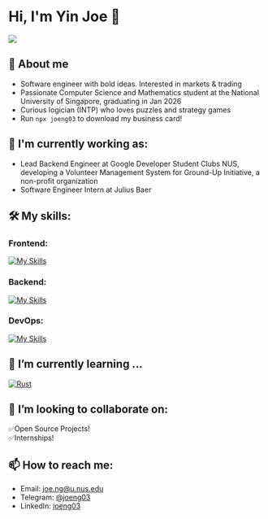# Hi, I'm Yin Joe 🤠

![](https://komarev.com/ghpvc/?username=joeng03&color=green)

## 📖 About me

- Software engineer with bold ideas. Interested in markets & trading
- Passionate Computer Science and Mathematics student at the National University of Singapore, graduating in Jan 2026
- Curious logician (INTP) who loves puzzles and strategy games
- Run `npx joeng03` to download my business card!

## 🔭 I'm currently working as:

- Lead Backend Engineer at Google Developer Student Clubs NUS, developing a Volunteer Management System for Ground-Up Initiative, a non-profit organization
- Software Engineer Intern at Julius Baer

## 🛠️ My skills:

### Frontend:

[![My Skills](https://skillicons.dev/icons?i=ts,js,react,redux,graphql,mui,tailwind,html,css,jquery&perline=10&theme=light)](https://skillicons.dev)

### Backend:

[![My Skills](https://skillicons.dev/icons?i=nodejs,go,c,cpp,cs,java,py,cuda,nestjs,flask,django,rails,prisma,postgresql,mysql,mongodb,redis&perline=10&theme=light)](https://skillicons.dev)

### DevOps:

[![My Skills](https://skillicons.dev/icons?i=linux,bash,git,docker,aws,github,githubactions,gitlab,vercel,gradle,jest,selenium,grafana&perline=10&theme=light)](https://skillicons.dev)

## 🌱 I’m currently learning ...

[![Rust](https://skillicons.dev/icons?i=swift,rust,vue&perline=10)](https://skillicons.dev)

## 👯 I’m looking to collaborate on:

✅Open Source Projects!\
✅Internships!

## 📫 How to reach me:

- Email: joe.ng@u.nus.edu
- Telegram: [@joeng03](https://t.me/joeng03)
- LinkedIn: [joeng03](https://www.linkedin.com/in/joeng03/)

<!--
**joeng03/joeng03** is a ✨ _special_ ✨ repository because its `README.md` (this file) appears on your GitHub profile.

Here are some ideas to get you started:

- 🔭 I’m currently working on ...
- 🌱 I’m currently learning ...
- 👯 I’m looking to collaborate on ...
- 🤔 I’m looking for help with ...
- 💬 Ask me about ...
- 📫 How to reach me: ...
- ⚡ Fun fact: ...
-->
